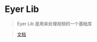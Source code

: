 # Eyer Lib

> Eyer Lib 是用来处理视频的一个基础库

> [文档](https://redknotmiaoyuqiao.github.io/EyerWandDoc/#/ "文档")